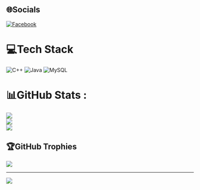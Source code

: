
## 🌐Socials
[![Facebook](https://img.shields.io/badge/Facebook-%231877F2.svg?logo=Facebook&logoColor=white)](https://facebook.com/https://www.facebook.com/profile.php?id=100007104791397) 

# 💻Tech Stack
![C++](https://img.shields.io/badge/c++-%2300599C.svg?style=for-the-badge&logo=c%2B%2B&logoColor=white) ![Java](https://img.shields.io/badge/java-%23ED8B00.svg?style=for-the-badge&logo=java&logoColor=white) ![MySQL](https://img.shields.io/badge/mysql-%2300f.svg?style=for-the-badge&logo=mysql&logoColor=white)
# 📊GitHub Stats :
![](https://github-readme-stats.vercel.app/api?username=BoiQuanTran&theme=radical&hide_border=false&include_all_commits=false&count_private=false)<br/>
![](https://github-readme-streak-stats.herokuapp.com/?user=BoiQuanTran&theme=radical&hide_border=false)<br/>
![](https://github-readme-stats.vercel.app/api/top-langs/?username=BoiQuanTran&theme=radical&hide_border=false&include_all_commits=false&count_private=false&layout=compact)

## 🏆GitHub Trophies
![](https://github-trophies.vercel.app/?username=BoiQuanTran&theme=radical&no-frame=false&no-bg=false&margin-w=4)

---
[![](https://visitcount.itsvg.in/api?id=BoiQuanTran&icon=0&color=0)](https://visitcount.itsvg.in)
